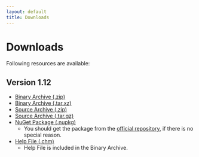 ```yaml
---
layout: default
title: Downloads
---
```


# Downloads

 Following resources are available:

## Version 1.12

* [Binary Archive (.zip)](https://github.com/takeshik/releases/raw/yacq/v1.12/yacq-1.12.zip)
* [Binary Archive (.tar.xz)](https://github.com/takeshik/releases/raw/yacq/v1.12/yacq-1.12.tar.xz)
* [Source Archive (.zip)](https://github.com/takeshik/yacq/archive/v1.12.zip)
* [Source Archive (.tar.gz)](https://github.com/takeshik/yacq/archive/v1.12.tar.gz)
* [NuGet Package (.nupkg)](https://github.com/takeshik/releases/raw/yacq/v1.12/Yacq.1.12.nupkg)
    * You should get the package from the [official repository](http://nuget.org/packages/Yacq/1.12), if there is no special reason.
* [Help File (.chm)](https://github.com/takeshik/releases/raw/yacq/v1.12/yacq-1.12.chm)
    * Help File is included in the Binary Archive.
